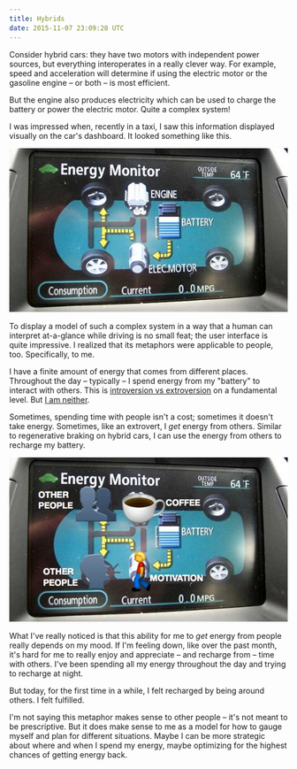 ```yaml
---
title: Hybrids
date: 2015-11-07 23:09:28 UTC
---
```


Consider hybrid cars: they have two motors with independent power sources, but everything interoperates in a really clever way. For example, speed and acceleration will determine if using the electric motor or the gasoline engine – or both – is most efficient.

But the engine also produces electricity which can be used to charge the battery or power the electric motor. Quite a complex system!

I was impressed when, recently in a taxi, I saw this information displayed visually on the car's dashboard. It looked something like this.

<!-- more -->

![Hybrid Dashboard](/img/blog/hybrids/dash.jpg)

To display a model of such a complex system in a way that a human can interpret at-a-glance while driving is no small feat; the user interface is quite impressive. I realized that its metaphors were applicable to people, too. Specifically, to me.

I have a finite amount of energy that comes from different places. Throughout the day – typically – I spend energy from my "battery" to interact with others. This is [introversion vs extroversion](http://themetapicture.com/how-to-interact-with-the-introverted/) on a fundamental level. But [I am neither](http://ashfurrow.com/blog/ambiversion/).

Sometimes, spending time with people isn't a cost; sometimes it doesn't take energy. Sometimes, like an extrovert, I _get_ energy from others. Similar to regenerative braking on hybrid cars, I can use the energy from others to recharge my battery.

!["Me" Dashboard](/img/blog/hybrids/me.jpg)

What I've really noticed is that this ability for me to _get_ energy from people really depends on my mood. If I'm feeling down, like over the past month, it's hard for me to really enjoy and appreciate – and recharge from – time with others. I've been spending all my energy throughout the day and trying to recharge at night. 

But today, for the first time in a while, I felt recharged by being around others. I felt fulfilled. 

I'm not saying this metaphor makes sense to other people – it's not meant to be prescriptive. But it does make sense to me as a model for how to gauge myself and plan for different situations. Maybe I can be more strategic about where and when I spend my energy, maybe optimizing for the highest chances of getting energy back. 